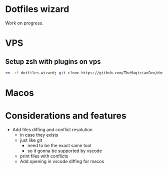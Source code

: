 # Dotfiles wizard

Work on progress.


# VPS
## Setup zsh with plugins on vps

```sh
rm -rf dotfiles-wizard; git clone https://github.com/TheMagicianDev/dotfiles-wizard.git; ./dotfiles-wizard/vps/setup-shell;
```

# Macos


# Considerations and features

- Add files diffing and conflict resolution
  - in case they exists
  - just like git
    - need to be the exact same tool
    - so it gonna be supported by vscode
  - print files with conflicts
  - Add opening in vscode diffing for macos